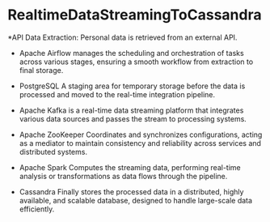 # RealtimeDataStreamingToCassandra
*API Data Extraction: Personal data is retrieved from an external API.

* Apache Airflow manages the scheduling and orchestration of tasks across various stages, ensuring a smooth workflow from extraction to final storage.

* PostgreSQL A staging area for temporary storage before the data is processed and moved to the real-time integration pipeline.

* Apache Kafka is a real-time data streaming platform that integrates various data sources and passes the stream to processing systems.

* Apache ZooKeeper Coordinates and synchronizes configurations, acting as a mediator to maintain consistency and reliability across services and distributed systems.

* Apache Spark Computes the streaming data, performing real-time analysis or transformations as data flows through the pipeline.

* Cassandra Finally stores the processed data in a distributed, highly available, and scalable database, designed to handle large-scale data efficiently.
